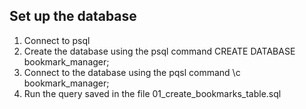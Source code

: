 ## Set up the database

1. Connect to psql
2. Create the database using the psql command CREATE DATABASE bookmark_manager;
3. Connect to the database using the pqsl command \c bookmark_manager;
4. Run the query saved in the file 01_create_bookmarks_table.sql

